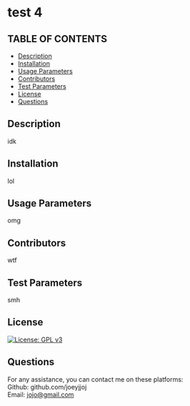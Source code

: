 
  # test 4

  ## TABLE OF CONTENTS
  * [Description](#description)
  * [Installation](#installation)
  * [Usage Parameters](#usage)
  * [Contributors](#contributors)
  * [Test Parameters](#tests)
  * [License](#license)
  * [Questions](#questions)

  ## Description
  idk

  ## Installation
  lol

  ## Usage Parameters
  omg

  ## Contributors
  wtf

  ## Test Parameters
  smh

  ## License
  [![License: GPL v3](https://img.shields.io/badge/License-GPLv3-blue.svg)](https://www.gnu.org/licenses/gpl-3.0)

  ## Questions
  For any assistance, you can contact me on these platforms: </br>
  Github: github.com/joeyjjoj </br>
  Email: jojo@gmail.com </br>





